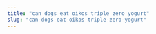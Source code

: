 ```yaml
---
title: "can dogs eat oikos triple zero yogurt"
slug: "can-dogs-eat-oikos-triple-zero-yogurt"
---
```



